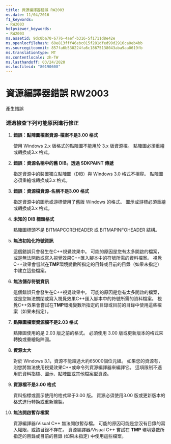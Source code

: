 ```yaml
---
title: 資源編譯器錯誤 RW2003
ms.date: 11/04/2016
f1_keywords:
- RW2003
helpviewer_keywords:
- RW2003
ms.assetid: 9dc0ba70-6776-4aef-b316-5f1711d8e42e
ms.openlocfilehash: 60e813fff46ebc015f281dfed99d2916ca0eb4bb
ms.sourcegitcommit: 857fa6b530224fa6c18675138043aba9aa0619fb
ms.translationtype: MT
ms.contentlocale: zh-TW
ms.lasthandoff: 03/24/2020
ms.locfileid: "80190608"
---
```

# <a name="resource-compiler-error-rw2003"></a>資源編譯器錯誤 RW2003

產生錯誤

### <a name="to-fix-by-checking-the-following-possible-causes"></a>透過檢查下列可能原因進行修正

1. **錯誤：點陣圖檔案資源-檔案不是3.00 格式**

   使用 Windows 2.x 版格式的點陣圖不能用於 3.x 版資源檔。 點陣圖必須重繪或轉換成3.x 格式。

1. **錯誤：資源名稱中的舊 DIB。透過 SDKPAINT 傳遞**

   指定資源中的裝置獨立點陣圖（DIB）與 Windows 3.0 格式不相容。 點陣圖必須重繪或轉換成3.x 格式。

1. **錯誤：資源檔資源-名稱不是3.00 格式**

   指定資源中的圖示或游標使用了舊版 Windows 的格式。 圖示或游標必須重繪或轉換成3.x 格式。

1. **未知的 DIB 標頭格式**

   點陣圖標頭不是 BITMAPCOREHEADER 或 BITMAPINFOHEADER 結構。

1. **無法初始化符號資訊**

   這個錯誤只會發生在C++視覺效果中。 可能的原因是您有太多開啟的檔案，或是無法開啟或寫入視覺效果C++匯入腳本中的符號所需的資料檔案。 視覺C++效果會嘗試在**TMP**環境變數所指定的目錄或目前的目錄（如果未指定）中建立這些檔案。

1. **無法儲存符號資訊**

   這個錯誤只會發生在C++視覺效果中。 可能的原因是您有太多開啟的檔案，或是您無法關閉或寫入視覺效果C++匯入腳本中的符號所需的資料檔案。 視覺C++效果會嘗試在**TMP**環境變數所指定的目錄或目前的目錄中使用這些檔案（如果未指定）。

1. **點陣圖檔案資源檔不是2.03 格式**

   點陣圖使用的是 2.03 版之前的格式。 必須使用 3.00 版或更新版本的格式來轉換或重繪點陣圖。

1. **資源太大**

   對於 Windows 3.1，資源不能超過大約65000個位元組。 如果您的資源有，則您將無法使用視覺效果C++或命令列資源編譯器來編譯它。 這項限制不適用於資料指標、圖示、點陣圖或其他檔案型資源。

1. **資源檔不是3.00 格式**

   資料指標或圖示使用的格式早于3.00 版。 資源必須使用3.00 版或更新版本的格式進行轉換或重新繪製。

1. **無法開啟暫存檔案**

   資源編譯器/Visual C++ 無法開啟暫存檔。 可能的原因可能是您沒有目錄的寫入權限，或該目錄不存在。 資源編譯器/Visual C++ 嘗試在 **TMP** 環境變數所指定的目錄或目前的目錄 (如果未指定) 中使用這些檔案。

